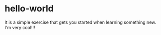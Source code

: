 # hello-world
 It is a simple exercise that gets you started when learning something new.
 I'm  very cool!!!

